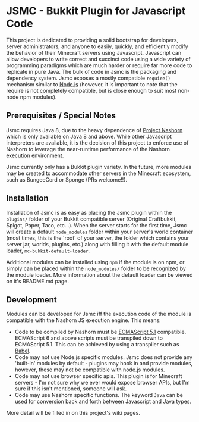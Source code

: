 # JSMC - Bukkit Plugin for Javascript Code

This project is dedicated to providing a solid bootstrap for developers, server
administrators, and anyone to easily, quickly, and efficiently modify the
behavior of their Minecraft servers using Javascript. Javascript can allow
developers to write correct and succinct code using a wide variety of
programming paradigms which are much harder or require far more code to
replicate in pure Java. The bulk of code in Jsmc is the packaging and dependency
system. Jsmc exposes a mostly compatible `require()` mechanism similar to
[Node.js](https://nodejs.org/api/modules.html) (however, it is important to note
that the require is not completely compatible, but is close enough to suit most
non-node npm modules).

## Prerequisites / Special Notes

Jsmc requires Java 8, due to the heavy dependence of [Project
Nashorn](http://openjdk.java.net/projects/nashorn/) which is only available on
Java 8 and above. While other Javascript interpreters are available, it is the
decision of this project to enforce use of Nashorn to leverage the near-runtime
performance of the Nashorn execution environment.

Jsmc currently only has a Bukkit plugin variety. In the future, more modules may
be created to accommodate other servers in the Minecraft ecosystem, such as
BungeeCord or Sponge (PRs welcome!!).

## Installation

Installation of Jsmc is as easy as placing the Jsmc plugin within the `plugins/`
folder of your Bukkit compatible server (Original Craftbukkit, Spigot, Paper,
Taco, etc...). When the server starts for the first time, Jsmc will create a
default `node_modules` folder within your server's world container (most times,
this is the 'root' of your server, the folder which contains your server jar,
worlds, plugins, etc.) along with filling it with the default module loader,
`mc-bukkit-default-loader`.

Additional modules can be installed using `npm` if the module is on npm, or
simply can be placed within the `node_modules/` folder to be recognized by the
module loader. More information about the default loader can be viewed on it's
README.md page.

## Development

Modules can be developed for Jsmc iff the execution code of the module is
compatible with the Nashorn JS execution engine. This means:

+ Code to be compiled by Nashorn must be [ECMAScript
  5.1](http://ecma-international.org/ecma-262/5.1/) compatible. ECMAScript 6 and
  above scripts must be transpiled down to ECMAScript 5.1. This can be achieved
  by using a transpiler such as [Babel](https://babeljs.io/).
+ Code may not use Node.js specific modules. Jsmc does not provide any
  'built-in' modules by default - plugins may hook in and provide modules,
  however, these may not be compatible with node.js modules.
+ Code may not use browser specific apis. This plugin is for Minecraft servers -
  I'm not sure why we ever would expose browser APIs, but I'm sure if this isn't
  mentioned, someone will ask.
+ Code may use Nashorn specific functions. The keyword `Java` can be used for
  conversion back and forth between Javascript and Java types.

More detail will be filled in on this project's wiki pages.
